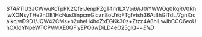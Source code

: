 $START$lU3JCWwuKcTpPK2QferJenpPZgT4m1LXVbj6/iJ0iYWWOq0RqRV0RhlwXONsyTHe2nDB1HcNus0inpcmGiczn8oUYqFTgfvtsh36AtBhGiTdL/7gnXrcaIkcjwD9D1/JQW42CMs+h2uheH4hoZxEGKk30z+Ztzz4A8hlLwJbCCC6eoUhCXldYNpeWTCPVMXE0QFlyEPO6wDiLD4eO25glQ==$END$